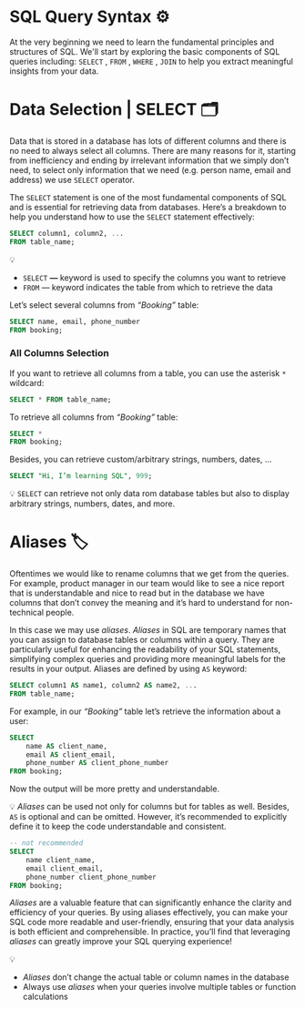 # SQL Query Syntax ⚙️

At the very beginning we need to learn the fundamental principles and structures of SQL. We'll start by exploring the basic components of SQL queries including: `SELECT` , `FROM` , `WHERE` , `JOIN` to help you extract meaningful insights from your data.

# Data Selection | SELECT 🗂️

Data that is stored in a database has lots of different columns and there is no need to always select all columns. There are many reasons for it, starting from inefficiency and ending by irrelevant information that we simply don’t need, to select only information that we need (e.g. person name, email and address) we use `SELECT` operator.

The `SELECT` statement is one of the most fundamental components of SQL and is essential for retrieving data from databases. Here’s a breakdown to help you understand how to use the `SELECT` statement effectively:

```sql
SELECT column1, column2, ... 
FROM table_name;
```

<aside>

💡
- `SELECT` ****—**** keyword is used to specify the columns you want to retrieve
- `FROM` — keyword indicates the table from which to retrieve the data

</aside>

Let’s select several columns from *“Booking”* table:

```sql
SELECT name, email, phone_number	
FROM booking;
```

### All Columns Selection

If you want to retrieve all columns from a table, you can use the asterisk `*` wildcard:

```sql
SELECT * FROM table_name;
```

To retrieve all columns from *“Booking”* table:

```sql
SELECT *	
FROM booking;
```

Besides, you can retrieve custom/arbitrary strings, numbers, dates, …

```sql
SELECT "Hi, I’m learning SQL", 999;
```

<aside>

💡 `SELECT` can retrieve not only data rom database tables but also to display arbitrary strings, numbers, dates, and more. 

</aside>

# Aliases 🏷️

Oftentimes we would like to rename columns that we get from the queries. For example, product manager in our team would like to see a nice report that is understandable and nice to read but in the database we have columns that don’t convey the meaning and it’s hard to understand for non-technical people. 

In this case we may use *aliases*. *Aliases* in SQL are temporary names that you can assign to database tables or columns within a query. They are particularly useful for enhancing the readability of your SQL statements, simplifying complex queries and providing more meaningful labels for the results in your output. Aliases are defined by using `AS` keyword:

```sql
SELECT column1 AS name1, column2 AS name2, ...
FROM table_name;
```

For example, in our *“Booking”* table let’s retrieve the information about a user:

```sql
SELECT
    name AS client_name,
    email AS client_email,
    phone_number AS client_phone_number
FROM booking;
```

Now the output will be more pretty and understandable.

<aside>

💡 *Aliases* can be used not only for columns but for tables as well. Besides, `AS` is optional and can be omitted. However, it’s recommended to explicitly define it to keep the code understandable and consistent.

</aside>

```sql
-- not recommended 
SELECT
    name client_name,
    email client_email,
    phone_number client_phone_number
FROM booking;
```

*Aliases* are a valuable feature that can significantly enhance the clarity and efficiency of your queries. By using aliases effectively, you can make your SQL code more readable and user-friendly, ensuring that your data analysis is both efficient and comprehensible. In practice, you’ll find that leveraging *aliases* can greatly improve your SQL querying experience!

<aside>

💡
   - *Aliases* don’t change the actual table or column names in the database
   - Always use *aliases* when your queries involve multiple tables or function calculations

</aside>